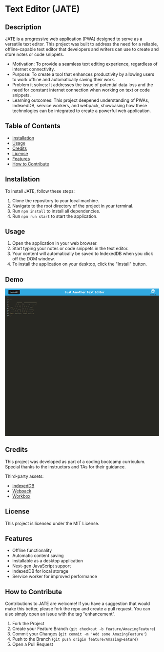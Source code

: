 # Text Editor (JATE)

## Description

JATE is a progressive web application (PWA) designed to serve as a versatile text editor. This project was built to address the need for a reliable, offline-capable text editor that developers and writers can use to create and store notes or code snippets.

- Motivation: To provide a seamless text editing experience, regardless of internet connectivity.
- Purpose: To create a tool that enhances productivity by allowing users to work offline and automatically saving their work.
- Problem it solves: It addresses the issue of potential data loss and the need for constant internet connection when working on text or code snippets.
- Learning outcomes: This project deepened understanding of PWAs, IndexedDB, service workers, and webpack, showcasing how these technologies can be integrated to create a powerful web application.

## Table of Contents

- [Installation](#installation)
- [Usage](#usage)
- [Credits](#credits)
- [License](#license)
- [Features](#features)
- [How to Contribute](#how-to-contribute)

## Installation

To install JATE, follow these steps:

1. Clone the repository to your local machine.
2. Navigate to the root directory of the project in your terminal.
3. Run `npm install` to install all dependencies.
4. Run `npm run start` to start the application.

## Usage

1. Open the application in your web browser.
2. Start typing your notes or code snippets in the text editor.
3. Your content will automatically be saved to IndexedDB when you click off the DOM window.
4. To install the application on your desktop, click the "Install" button.

## Demo

![JATE Screenshot](/assets/text-editor.gif)

## Credits

This project was developed as part of a coding bootcamp curriculum. Special thanks to the instructors and TAs for their guidance.

Third-party assets:
- [IndexedDB](https://developer.mozilla.org/en-US/docs/Web/API/IndexedDB_API)
- [Webpack](https://webpack.js.org/)
- [Workbox](https://developers.google.com/web/tools/workbox)

## License

This project is licensed under the MIT License.

## Features

- Offline functionality
- Automatic content saving
- Installable as a desktop application
- Next-gen JavaScript support
- IndexedDB for local storage
- Service worker for improved performance

## How to Contribute

Contributions to JATE are welcome! If you have a suggestion that would make this better, please fork the repo and create a pull request. You can also simply open an issue with the tag "enhancement".

1. Fork the Project
2. Create your Feature Branch (`git checkout -b feature/AmazingFeature`)
3. Commit your Changes (`git commit -m 'Add some AmazingFeature'`)
4. Push to the Branch (`git push origin feature/AmazingFeature`)
5. Open a Pull Request